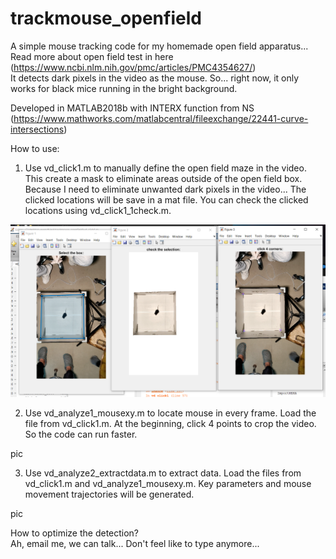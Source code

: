 # trackmouse_openfield
A simple mouse tracking code for my homemade open field apparatus... Read more about open field test in here (https://www.ncbi.nlm.nih.gov/pmc/articles/PMC4354627/)  
It detects dark pixels in the video as the mouse. So... right now, it only works for black mice running in the bright background.  
  
Developed in MATLAB2018b with INTERX function from NS (https://www.mathworks.com/matlabcentral/fileexchange/22441-curve-intersections)  
  
How to use:
1. Use vd_click1.m to manually define the open field maze in the video. This create a mask to eliminate areas outside of the open field box. Because I need to eliminate unwanted dark pixels in the video... The clicked locations will be save in a mat file. You can check the clicked locations using vd_click1_1check.m.

 <img src="pics/1.png">  

2. Use vd_analyze1_mousexy.m to locate mouse in every frame. Load the file from vd_click1.m. At the beginning, click 4 points to crop the video. So the code can run faster.  

pic


3. Use vd_analyze2_extractdata.m to extract data. Load the files from vd_click1.m and vd_analyze1_mousexy.m. Key parameters and mouse movement trajectories will be generated.  


pic  


How to optimize the detection?  
Ah, email me, we can talk... Don't feel like to type anymore...

